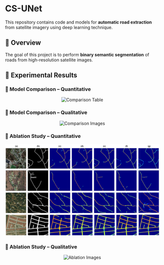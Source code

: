 # CS-UNet

This repository contains code and models for **automatic road extraction** from satellite imagery using deep learning technique.

## 📌 Overview

The goal of this project is to perform **binary semantic segmentation** of roads from high-resolution satellite images. 

## 🧪 Experimental Results

### 🔹 Model Comparison – Quantitative

<p align="center">
  <img src="fig3.pdf.png" alt="Comparison Table" width="700"/>
</p>

### 🔹 Model Comparison – Qualitative

<p align="center">
  <img src="Comparison_Qualitative.png" alt="Comparison Images" width="700"/>
</p>

### 🔹 Ablation Study – Quantitative

<p align="center">
  <img src="fig4.png" alt="Ablation Table" width="700"/>
</p>

### 🔹 Ablation Study – Qualitative

<p align="center">
  <img src="Ablation_Qualitative.png" alt="Ablation Images" width="700"/>
</p>


